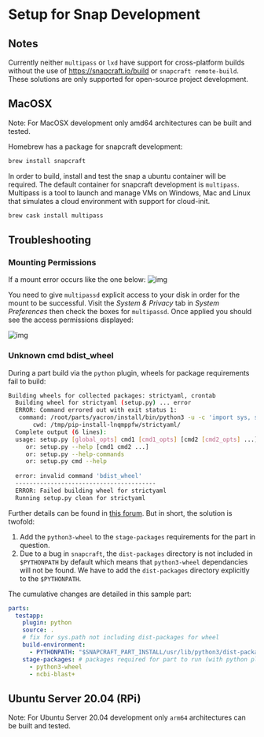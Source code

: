 # Setup for Snap Development

## Notes
Currently neither `multipass` or `lxd` have support for cross-platform builds without the use of https://snapcraft.io/build or `snapcraft remote-build`. These solutions are only supported for open-source project development.

## MacOSX

Note: For MacOSX development only amd64 architectures can be built and tested.

Homebrew has a package for snapcraft development:
```bash
brew install snapcraft
```

In order to build, install and test the snap a ubuntu container will be required. The default container for snapcraft development is `multipass`. Multipass is a tool to launch and manage VMs on Windows, Mac and Linux that simulates a cloud environment with support for cloud-init.
```bash
brew cask install multipass
```

## Troubleshooting

### Mounting Permissions
If a mount error occurs like the one below:
![img](./img/err.png)

You need to give `multipassd` explicit access to your disk in order for the mount to be successful. Visit the *System & Privacy* tab in *System Preferences* then check the boxes for `multipassd`. Once applied you should see the access permissions displayed:

![img](./img/privacy.png)

### Unknown cmd bdist_wheel

During a part build via the `python` plugin, wheels for package requirements fail to build:
```bash
Building wheels for collected packages: strictyaml, crontab
  Building wheel for strictyaml (setup.py) ... error
  ERROR: Command errored out with exit status 1:
   command: /root/parts/yacron/install/bin/python3 -u -c 'import sys, setuptools, tokenize; sys.argv[0] = '"'"'/tmp/pip-install-lnqmppfw/strictyaml/setup.py'"'"'; __file__='"'"'/tmp/pip-install-lnqmppfw/strictyaml/setup.py'"'"';f=getattr(tokenize, '"'"'open'"'"', open)(__file__);code=f.read().replace('"'"'\r\n'"'"', '"'"'\n'"'"');f.close();exec(compile(code, __file__, '"'"'exec'"'"'))' bdist_wheel -d /tmp/pip-wheel-u1b28js2
       cwd: /tmp/pip-install-lnqmppfw/strictyaml/
  Complete output (6 lines):
  usage: setup.py [global_opts] cmd1 [cmd1_opts] [cmd2 [cmd2_opts] ...]
     or: setup.py --help [cmd1 cmd2 ...]
     or: setup.py --help-commands
     or: setup.py cmd --help
  
  error: invalid command 'bdist_wheel'
  ----------------------------------------
  ERROR: Failed building wheel for strictyaml
  Running setup.py clean for strictyaml
```

Further details can be found in [this forum](https://forum.snapcraft.io/t/error-invalid-command-bdist-wheel/18960). But in short, the solution is twofold:
1. Add the `python3-wheel` to the `stage-packages` requirements for the part in question.
2. Due to a bug in `snapcraft`, the `dist-packages` directory is not included in `$PYTHONPATH` by default which means that `python3-wheel` dependancies will not be found. We have to add the `dist-packages` directory explicitly to the `$PYTHONPATH`.

The cumulative changes are detailed in this sample part:
```yaml
parts:
  testapp:
    plugin: python
    source: .
    # fix for sys.path not including dist-packages for wheel
    build-environment:
      - PYTHONPATH: "$SNAPCRAFT_PART_INSTALL/usr/lib/python3/dist-packages"
    stage-packages: # packages required for part to run (with python plugin)
      - python3-wheel
      - ncbi-blast+
```

## Ubuntu Server 20.04 (RPi)

Note: For Ubuntu Server 20.04 development only `arm64` architectures can be built and tested.
